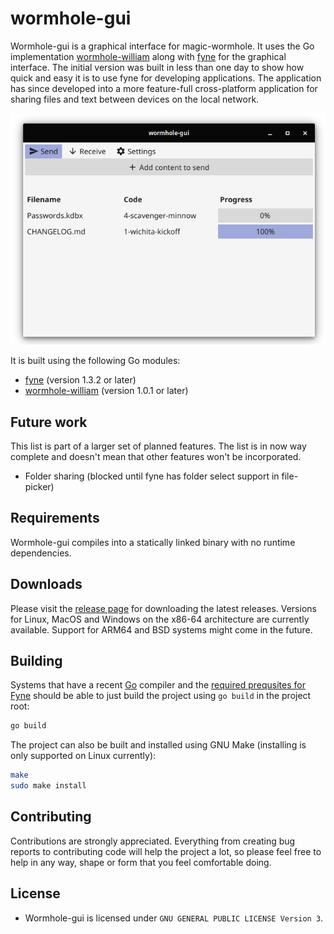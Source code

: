 # wormhole-gui

Wormhole-gui is a graphical interface for magic-wormhole. It uses the Go implementation [wormhole-william](https://github.com/psanford/wormhole-william) along with [fyne](https://github.com/fyne-io/fyne) for the graphical interface. The initial version was built in less than one day to show how quick and easy it is to use fyne for developing applications. The application has since developed into a more feature-full cross-platform application for sharing files and text between devices on the local network. 

<p align="center">
  <img src="assets/screenshot.png" />
</p>

It is built using the following Go modules:
- [fyne](https://github.com/fyne-io/fyne) (version 1.3.2 or later)
- [wormhole-william](https://github.com/psanford/wormhole-william) (version 1.0.1 or later)

## Future work
This list is part of a larger set of planned features. The list is in now way complete and doesn't mean that other features won't be incorporated.
- Folder sharing (blocked until fyne has folder select support in file-picker)

## Requirements

Wormhole-gui compiles into a statically linked binary with no runtime dependencies.

## Downloads

Please visit the [release page](https://github.com/Jacalz/wormhole-gui/releases) for downloading the latest releases.
Versions for Linux, MacOS and Windows on the x86-64 architecture are currently available. Support for ARM64 and BSD systems might come in the future.

## Building

Systems that have a recent [Go](https://golang.org) compiler and the [required prequsites for Fyne](https://fyne.io/develop/) should be able to just build the project using `go build` in the project root:
```bash
go build 
```

The project can also be built and installed using GNU Make (installing is only supported on Linux currently):
```bash
make
sudo make install
```

## Contributing

Contributions are strongly appreciated. Everything from creating bug reports to contributing code will help the project a lot, so please feel free to help in any way, shape or form that you feel comfortable doing.

## License
- Wormhole-gui is licensed under `GNU GENERAL PUBLIC LICENSE Version 3`.
